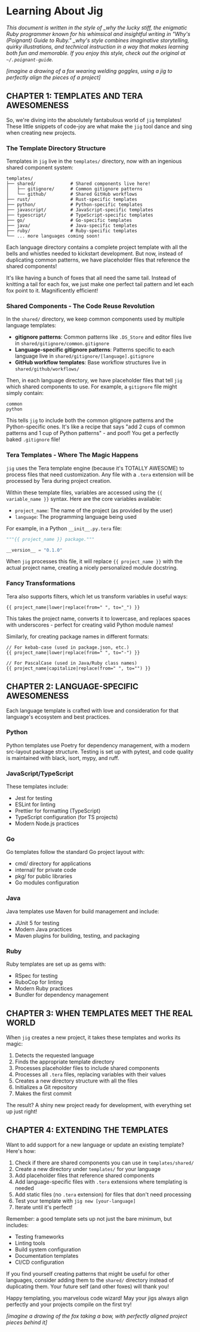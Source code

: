 # Learning About Jig

_This document is written in the style of \_why the lucky stiff, the enigmatic Ruby programmer known for his whimsical and insightful writing in "Why's (Poignant) Guide to Ruby." \_why's style combines imaginative storytelling, quirky illustrations, and technical instruction in a way that makes learning both fun and memorable. If you enjoy this style, check out the original at `~/.poignant-guide`._

_[imagine a drawing of a fox wearing welding goggles, using a jig to perfectly align the pieces of a project]_

## CHAPTER 1: TEMPLATES AND TERA AWESOMENESS

So, we're diving into the absolutely fantabulous world of `jig` templates! These little snippets of code-joy are what make the `jig` tool dance and sing when creating new projects.

### The Template Directory Structure

Templates in `jig` live in the `templates/` directory, now with an ingenious shared component system:

```plaintext
templates/
├── shared/             # Shared components live here!
│   ├── gitignore/      # Common gitignore patterns
│   └── github/         # Shared GitHub workflows
├── rust/               # Rust-specific templates
├── python/             # Python-specific templates
├── javascript/         # JavaScript-specific templates
├── typescript/         # TypeScript-specific templates
├── go/                 # Go-specific templates
├── java/               # Java-specific templates
├── ruby/               # Ruby-specific templates
└── ... more languages coming soon!
```

Each language directory contains a complete project template with all the bells and whistles needed to kickstart development. But now, instead of duplicating common patterns, we have placeholder files that reference the shared components!

It's like having a bunch of foxes that all need the same tail. Instead of knitting a tail for each fox, we just make one perfect tail pattern and let each fox point to it. Magnificently efficient!

### Shared Components - The Code Reuse Revolution

In the `shared/` directory, we keep common components used by multiple language templates:

- **gitignore patterns**: Common patterns like `.DS_Store` and editor files live in `shared/gitignore/common.gitignore`
- **Language-specific gitignore patterns**: Patterns specific to each language live in `shared/gitignore/[language].gitignore`
- **GitHub workflow templates**: Base workflow structures live in `shared/github/workflows/`

Then, in each language directory, we have placeholder files that tell `jig` which shared components to use. For example, a `gitignore` file might simply contain:

```plaintext
common
python
```

This tells `jig` to include both the common gitignore patterns and the Python-specific ones. It's like a recipe that says "add 2 cups of common patterns and 1 cup of Python patterns" - and poof! You get a perfectly baked `.gitignore` file!

### Tera Templates - Where The Magic Happens

`jig` uses the Tera template engine (because it's TOTALLY AWESOME) to process files that need customization. Any file with a `.tera` extension will be processed by Tera during project creation.

Within these template files, variables are accessed using the `{{ variable_name }}` syntax. Here are the core variables available:

- `project_name`: The name of the project (as provided by the user)
- `language`: The programming language being used

For example, in a Python `__init__.py.tera` file:

```python
"""{{ project_name }} package."""

__version__ = "0.1.0"
```

When `jig` processes this file, it will replace `{{ project_name }}` with the actual project name, creating a nicely personalized module docstring.

### Fancy Transformations

Tera also supports filters, which let us transform variables in useful ways:

```tera
{{ project_name|lower|replace(from=" ", to="_") }}
```

This takes the project name, converts it to lowercase, and replaces spaces with underscores - perfect for creating valid Python module names!

Similarly, for creating package names in different formats:

```tera
// For kebab-case (used in package.json, etc.)
{{ project_name|lower|replace(from=" ", to="-") }}

// For PascalCase (used in Java/Ruby class names)
{{ project_name|capitalize|replace(from=" ", to="") }}
```

## CHAPTER 2: LANGUAGE-SPECIFIC AWESOMENESS

Each language template is crafted with love and consideration for that language's ecosystem and best practices.

### Python

Python templates use Poetry for dependency management, with a modern src-layout package structure. Testing is set up with pytest, and code quality is maintained with black, isort, mypy, and ruff.

### JavaScript/TypeScript

These templates include:

- Jest for testing
- ESLint for linting
- Prettier for formatting (TypeScript)
- TypeScript configuration (for TS projects)
- Modern Node.js practices

### Go

Go templates follow the standard Go project layout with:

- cmd/ directory for applications
- internal/ for private code
- pkg/ for public libraries
- Go modules configuration

### Java

Java templates use Maven for build management and include:

- JUnit 5 for testing
- Modern Java practices
- Maven plugins for building, testing, and packaging

### Ruby

Ruby templates are set up as gems with:

- RSpec for testing
- RuboCop for linting
- Modern Ruby practices
- Bundler for dependency management

## CHAPTER 3: WHEN TEMPLATES MEET THE REAL WORLD

When `jig` creates a new project, it takes these templates and works its magic:

1. Detects the requested language
2. Finds the appropriate template directory
3. Processes placeholder files to include shared components
4. Processes all `.tera` files, replacing variables with their values
5. Creates a new directory structure with all the files
6. Initializes a Git repository
7. Makes the first commit

The result? A shiny new project ready for development, with everything set up just right!

## CHAPTER 4: EXTENDING THE TEMPLATES

Want to add support for a new language or update an existing template? Here's how:

1. Check if there are shared components you can use in `templates/shared/`
2. Create a new directory under `templates/` for your language
3. Add placeholder files that reference shared components
4. Add language-specific files with `.tera` extensions where templating is needed
5. Add static files (no `.tera` extension) for files that don't need processing
6. Test your template with `jig new [your-language]`
7. Iterate until it's perfect!

Remember: a good template sets up not just the bare minimum, but includes:

- Testing frameworks
- Linting tools
- Build system configuration
- Documentation templates
- CI/CD configuration

If you find yourself creating patterns that might be useful for other languages, consider adding them to the `shared/` directory instead of duplicating them. Your future self (and other foxes) will thank you!

Happy templating, you marvelous code wizard! May your jigs always align perfectly and your projects compile on the first try!

_[imagine a drawing of the fox taking a bow, with perfectly aligned project pieces behind it]_
